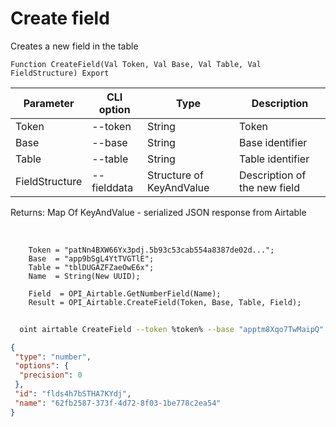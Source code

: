 ﻿---
sidebar_position: 1
---

# Create field
 Creates a new field in the table



`Function CreateField(Val Token, Val Base, Val Table, Val FieldStructure) Export`

  | Parameter | CLI option | Type | Description |
  |-|-|-|-|
  | Token | --token | String | Token |
  | Base | --base | String | Base identifier |
  | Table | --table | String | Table identifier |
  | FieldStructure | --fielddata | Structure of KeyAndValue | Description of the new field |

  
  Returns:  Map Of KeyAndValue - serialized JSON response from Airtable

<br/>




```bsl title="Code example"
    Token = "patNn4BXW66Yx3pdj.5b93c53cab554a8387de02d...";
    Base  = "app9bSgL4YtTVGTlE";
    Table = "tblDUGAZFZaeOwE6x";
    Name  = String(New UUID);

    Field  = OPI_Airtable.GetNumberField(Name);
    Result = OPI_Airtable.CreateField(Token, Base, Table, Field);
```



```sh title="CLI command example"
    
  oint airtable CreateField --token %token% --base "apptm8Xqo7TwMaipQ" --table "tbl9G4jVoTJpxYwSY" --fielddata %fielddata%

```

```json title="Result"
{
 "type": "number",
 "options": {
  "precision": 0
 },
 "id": "flds4h7bSTHA7KYdj",
 "name": "62fb2587-373f-4d72-8f03-1be778c2ea54"
}
```
